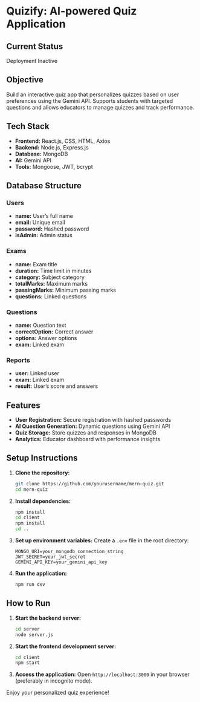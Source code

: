 # Quizify: AI-powered Quiz Application

## Current Status
Deployment Inactive

## Objective
Build an interactive quiz app that personalizes quizzes based on user preferences using the Gemini API. Supports students with targeted questions and allows educators to manage quizzes and track performance.

## Tech Stack
- **Frontend:** React.js, CSS, HTML, Axios
- **Backend:** Node.js, Express.js
- **Database:** MongoDB
- **AI:** Gemini API
- **Tools:** Mongoose, JWT, bcrypt

## Database Structure
### Users
- **name:** User’s full name
- **email:** Unique email
- **password:** Hashed password
- **isAdmin:** Admin status

### Exams
- **name:** Exam title
- **duration:** Time limit in minutes
- **category:** Subject category
- **totalMarks:** Maximum marks
- **passingMarks:** Minimum passing marks
- **questions:** Linked questions

### Questions
- **name:** Question text
- **correctOption:** Correct answer
- **options:** Answer options
- **exam:** Linked exam

### Reports
- **user:** Linked user
- **exam:** Linked exam
- **result:** User’s score and answers

## Features
- **User Registration:** Secure registration with hashed passwords
- **AI Question Generation:** Dynamic questions using Gemini API
- **Quiz Storage:** Store quizzes and responses in MongoDB
- **Analytics:** Educator dashboard with performance insights

## Setup Instructions
1. **Clone the repository:**
    ```bash
    git clone https://github.com/yourusername/mern-quiz.git
    cd mern-quiz
    ```

2. **Install dependencies:**
    ```bash
    npm install
    cd client
    npm install
    cd ..
    ```

3. **Set up environment variables:**
    Create a `.env` file in the root directory:
    ```
    MONGO_URI=your_mongodb_connection_string
    JWT_SECRET=your_jwt_secret
    GEMINI_API_KEY=your_gemini_api_key
    ```

4. **Run the application:**
    ```bash
    npm run dev
    ```

## How to Run
1. **Start the backend server:**
    ```bash
    cd server
    node server.js
    ```

2. **Start the frontend development server:**
    ```bash
    cd client
    npm start
    ```

3. **Access the application:**
    Open `http://localhost:3000` in your browser (preferably in incognito mode).

Enjoy your personalized quiz experience!
